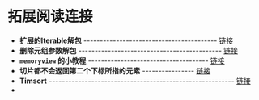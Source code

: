 # 拓展阅读连接

* <b>扩展的Iterable解包</b> ----------------------------------------- [链接](https://www.python.org/dev/peps/pep-3132/)
* <b>删除元组参数解包</b> -------------------------------------------- [链接](https://www.python.org/dev/peps/pep-3113/)
* <b>`memoryview` 的小教程</b> ------------------------------------- [链接](http://eli.thegreenplace.net/2011/11/28/less-copies-in-python-with-the-buffer-protocol-and-memoryviews/)
* <b>切片都不会返回第二个下标所指的元素</b> ---------------- [链接](http://www.cs.utexas.edu/users/EWD/transcriptions/EWD08xx/EWD831.html)
* <b>Timsort</b> --------------------------------------------------------- [链接](https://en.wikipedia.org/wiki/Timsort )
* 

